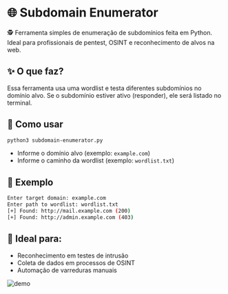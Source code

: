 # 🌐 Subdomain Enumerator

🕵️ Ferramenta simples de enumeração de subdomínios feita em Python. Ideal para profissionais de pentest, OSINT e reconhecimento de alvos na web.

## ✨ O que faz?

Essa ferramenta usa uma wordlist e testa diferentes subdomínios no domínio alvo. Se o subdomínio estiver ativo (responder), ele será listado no terminal.

## 🚀 Como usar

```bash
python3 subdomain-enumerator.py
```

- Informe o domínio alvo (exemplo: `example.com`)
- Informe o caminho da wordlist (exemplo: `wordlist.txt`)

## 📂 Exemplo

```bash
Enter target domain: example.com
Enter path to wordlist: wordlist.txt
[+] Found: http://mail.example.com (200)
[+] Found: http://admin.example.com (403)
```

## 🧠 Ideal para:
- Reconhecimento em testes de intrusão
- Coleta de dados em processos de OSINT
- Automação de varreduras manuais

![demo](https://media3.giphy.com/media/v1.Y2lkPTc5MGI3NjExd2MycTg5cjVyY2dnZTcxdjBqZzNrbWNwZnk1M3hjbTJoNG02cG8zeCZlcD12MV9pbnRlcm5hbF9naWZfYnlfaWQmY3Q9Zw/I0e4u216Qhww8eRTVq/giphy.gif)
